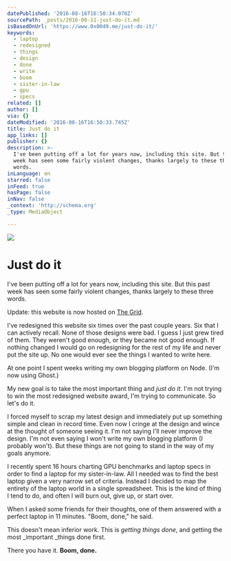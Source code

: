 ```yaml
---
datePublished: '2016-08-16T16:50:34.078Z'
sourcePath: _posts/2016-08-11-just-do-it.md
isBasedOnUrl: 'https://www.0x0049.me/just-do-it/'
keywords:
  - laptop
  - redesigned
  - things
  - design
  - done
  - write
  - boom
  - sister-in-law
  - gpu
  - specs
related: []
author: []
via: {}
dateModified: '2016-08-16T16:50:33.745Z'
title: Just do it
app_links: []
publisher: {}
description: >-
  I've been putting off a lot for years now, including this site. But this past
  week has seen some fairly violent changes, thanks largely to these three
  words.
inLanguage: en
starred: false
inFeed: true
hasPage: false
inNav: false
_context: 'http://schema.org'
_type: MediaObject

---
```

![](https://the-grid-user-content.s3-us-west-2.amazonaws.com/71922a42-226a-4773-915f-95d148fa9553.jpg)

# Just do it

I've been putting off a lot for years now, including this site. But this past week has seen some fairly violent changes, thanks largely to these three words.

Update: this website is now hosted on [The Grid][0].

I've redesigned this website six times over the past couple years. Six that I can actively recall. None of those designs were bad. I guess I just grew tired of them. They weren't good enough, or they became not good enough. If nothing changed I would go on redesigning for the rest of my life and never put the site up. No one would ever see the things I wanted to write here.

At one point I spent weeks writing my own blogging platform on Node. (I'm now using Ghost.)

My new goal is to take the most important thing and _just do it_. I'm not trying to win the most redesigned website award, I'm trying to communicate. So let's do it.

I forced myself to scrap my latest design and immediately put up something simple and clean in record time. Even now I cringe at the design and wince at the thought of someone seeing it. I'm not saying I'll never improve the design. I'm not even saying I won't write my own blogging platform (I probably won't). But these things are not going to stand in the way of my goals anymore.

I recently spent 16 hours charting GPU benchmarks and laptop specs in order to find a laptop for my sister-in-law. All I needed was to find the best laptop given a very narrow set of criteria. Instead I decided to map the entirety of the laptop world in a single spreadsheet. This is the kind of thing I tend to do, and often I will burn out, give up, or start over.

When I asked some friends for their thoughts, one of them answered with a perfect laptop in 11 minutes. "Boom, done," he said.

This doesn't mean inferior work. This is _getting things done_, and getting the most _important _things done first.

There you have it. **Boom, done.**

[0]: https://thegrid.io/